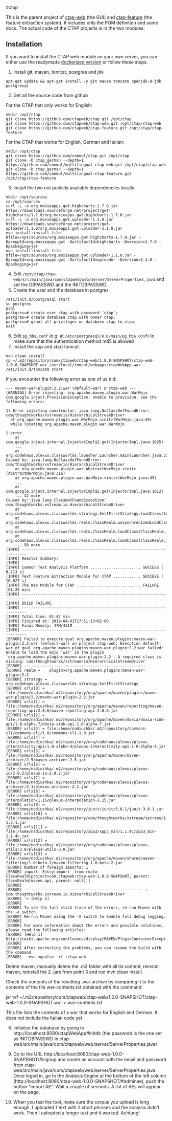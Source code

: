 #ctap

This is the parent project of [ctap-web](https://github.com/commul/multilingual-ctap-web) (the GUI) and [ctap-feature](https://github.com/commul/multilingual-ctap-feature) (the feature extraction system). It includes only the POM definition and some docs. The actual code of the CTAP projects is in the two modules. 

## Installation

If you want to install the CTAP web module on your own server, you can either use the readymade [dockerized version](https://gitlab.inf.unibz.it/commul/docker/ctap) or follow these steps.

1. Install git, maven, tomcat, postgres and jdk
```
apt-get update && apt-get install -y git maven tomcat8 openjdk-8-jdk postgresql
```
2. Get all the source code from github

For the CTAP that only works for English:

```
mkdir /opt/ctap
git clone https://github.com/ctapweb/ctap.git /opt/ctap
git clone https://github.com/ctapweb/ctap-web.git /opt/ctap/ctap-web
git clone https://github.com/ctapweb/ctap-feature.git /opt/ctap/ctap-feature
```

For the CTAP that works for English, German and Italian:
```
mkdir /opt/ctap
git clone https://github.com/commul/ctap.git /opt/ctap
git clone -b ctap_german --depth=1 https://github.com/commul/multilingual-ctap-web.git /opt/ctap/ctap-web
git clone -b ctap_german --depth=1 https://github.com/commul/multilingual-ctap-feature.git /opt/ctap/ctap-feature
```

3. Install the two not publicly available dependencies locally
```
mkdir /opt/sources
cd /opt/sources
curl -L -o org.moxieapps.gwt.highcharts-1.7.0.jar https://downloads.sourceforge.net/project/gwt-highcharts/1.7.0/org.moxieapps.gwt.highcharts-1.7.0.jar
curl -L -o org.moxieapps.gwt.uploader-1.1.0.jar https://downloads.sourceforge.net/project/gwt-uploader/1.1.0/org.moxieapps.gwt.uploader-1.1.0.jar
mvn install:install-file -Dfile=/opt/sources/org.moxieapps.gwt.highcharts-1.7.0.jar -DgroupId=org.moxieapps.gwt -DartifactId=highcharts -Dversion=1.7.0 -Dpackaging=jar
mvn install:install-file -Dfile=/opt/sources/org.moxieapps.gwt.uploader-1.1.0.jar -DgroupId=org.moxieapps.gwt -DartifactId=uploader -Dversion=1.1.0 -Dpackaging=jar
```
4. Edit  `/opt/ctap/ctap-web/src/main/java/com/ctapweb/web/server/ServerProperties.java` and set the DBPASSWD and the INITDBPASSWD.
5. Create the user and the database in postgres
```
/etc/init.d/postgresql start
su postgres
psql
postgres=# create user ctap with password 'ctap';
postgres=# create database ctap with owner ctap;
postgres=# grant all privileges on database ctap to ctap;
exit
```
6. Edit `pg_hba.conf` (e.g. at `/etc/postgresql/9.6/main/pg_hba.conf`) to make sure that the authentication method md5 is allowed
7. Install the app and start tomcat
```
mvn clean install
cp ~/.m2/repository/com/ctapweb/ctap-web/1.0.0-SNAPSHOT/ctap-web-1.0.0-SNAPSHOT.war /usr/local/tomcat/webapps/ctapWebApp.war
/etc/init.d/tomcat8 start
```
If you encounter the following error as one of us did:
```
--- maven-war-plugin:2.2:war (default-war) @ ctap-web ---
[WARNING] Error injecting: org.apache.maven.plugin.war.WarMojo
com.google.inject.ProvisionException: Unable to provision, see the following errors:

1) Error injecting constructor, java.lang.NoClassDefFoundError: com/thoughtworks/xstream/io/HierarchicalStreamDriver
  at org.apache.maven.plugin.war.WarMojo.<init>(WarMojo.java:49)
  while locating org.apache.maven.plugin.war.WarMojo

1 error
    at com.google.inject.internal.InjectorImpl$2.get(InjectorImpl.java:1025)
    ...
    at org.codehaus.plexus.classworlds.launcher.Launcher.main(Launcher.java:356)
Caused by: java.lang.NoClassDefFoundError: com/thoughtworks/xstream/io/HierarchicalStreamDriver
    at org.apache.maven.plugin.war.AbstractWarMojo.<init>(AbstractWarMojo.java:316)
    at org.apache.maven.plugin.war.WarMojo.<init>(WarMojo.java:49)
 	...
    at com.google.inject.internal.InjectorImpl$2.get(InjectorImpl.java:1012)
    ... 42 more
Caused by: java.lang.ClassNotFoundException: com.thoughtworks.xstream.io.HierarchicalStreamDriver
    at org.codehaus.plexus.classworlds.strategy.SelfFirstStrategy.loadClass(SelfFirstStrategy.java:50)
    at org.codehaus.plexus.classworlds.realm.ClassRealm.unsynchronizedLoadClass(ClassRealm.java:271)
    at org.codehaus.plexus.classworlds.realm.ClassRealm.loadClass(ClassRealm.java:247)
    at org.codehaus.plexus.classworlds.realm.ClassRealm.loadClass(ClassRealm.java:239)
    ... 58 more
[INFO] ------------------------------------------------------------------------
[INFO] Reactor Summary:
[INFO]
[INFO] Common Text Analysis Platform ...................... SUCCESS [  0.213 s]
[INFO] Text Feature Extraction Module for CTAP ............ SUCCESS [ 16.827 s]
[INFO] The Web Module for CTAP ............................ FAILURE [01:29 min]
[INFO] ------------------------------------------------------------------------
[INFO] BUILD FAILURE
[INFO] ------------------------------------------------------------------------
[INFO] Total time: 01:47 min
[INFO] Finished at: 2019-04-01T17:51:13+02:00
[INFO] Final Memory: 47M/431M
[INFO] ------------------------------------------------------------------------
[ERROR] Failed to execute goal org.apache.maven.plugins:maven-war-plugin:2.2:war (default-war) on project ctap-web: Execution default-war of goal org.apache.maven.plugins:maven-war-plugin:2.2:war failed: Unable to load the mojo 'war' in the plugin 'org.apache.maven.plugins:maven-war-plugin:2.2'. A required class is missing: com/thoughtworks/xstream/io/HierarchicalStreamDriver
[ERROR] -----------------------------------------------------
[ERROR] realm =    plugin>org.apache.maven.plugins:maven-war-plugin:2.2
[ERROR] strategy = org.codehaus.plexus.classworlds.strategy.SelfFirstStrategy
[ERROR] urls[0] = file:/home/nadiushka/.m2/repository/org/apache/maven/plugins/maven-war-plugin/2.2/maven-war-plugin-2.2.jar
[ERROR] urls[1] = file:/home/nadiushka/.m2/repository/org/apache/maven/reporting/maven-reporting-api/2.0.6/maven-reporting-api-2.0.6.jar
[ERROR] urls[2] = file:/home/nadiushka/.m2/repository/org/apache/maven/doxia/doxia-sink-api/1.0-alpha-7/doxia-sink-api-1.0-alpha-7.jar
[ERROR] urls[3] = file:/home/nadiushka/.m2/repository/commons-cli/commons-cli/1.0/commons-cli-1.0.jar
[ERROR] urls[4] = file:/home/nadiushka/.m2/repository/org/codehaus/plexus/plexus-interactivity-api/1.0-alpha-4/plexus-interactivity-api-1.0-alpha-4.jar
[ERROR] urls[5] = file:/home/nadiushka/.m2/repository/org/apache/maven/maven-archiver/2.5/maven-archiver-2.5.jar
[ERROR] urls[6] = file:/home/nadiushka/.m2/repository/org/codehaus/plexus/plexus-io/2.0.2/plexus-io-2.0.2.jar
[ERROR] urls[7] = file:/home/nadiushka/.m2/repository/org/codehaus/plexus/plexus-archiver/2.1/plexus-archiver-2.1.jar
[ERROR] urls[8] = file:/home/nadiushka/.m2/repository/org/codehaus/plexus/plexus-interpolation/1.15/plexus-interpolation-1.15.jar
[ERROR] urls[9] = file:/home/nadiushka/.m2/repository/junit/junit/3.8.1/junit-3.8.1.jar
[ERROR] urls[10] = file:/home/nadiushka/.m2/repository/com/thoughtworks/xstream/xstream/1.3.1/xstream-1.3.1.jar
[ERROR] urls[11] = file:/home/nadiushka/.m2/repository/xpp3/xpp3_min/1.1.4c/xpp3_min-1.1.4c.jar
[ERROR] urls[12] = file:/home/nadiushka/.m2/repository/org/codehaus/plexus/plexus-utils/3.0/plexus-utils-3.0.jar
[ERROR] urls[13] = file:/home/nadiushka/.m2/repository/org/apache/maven/shared/maven-filtering/1.0-beta-2/maven-filtering-1.0-beta-2.jar
[ERROR] Number of foreign imports: 1
[ERROR] import: Entry[import  from realm ClassRealm[project>com.ctapweb:ctap-web:1.0.0-SNAPSHOT, parent: ClassRealm[maven.api, parent: null]]]
[ERROR]
[ERROR] -----------------------------------------------------: com.thoughtworks.xstream.io.HierarchicalStreamDriver
[ERROR] -> [Help 1]
[ERROR]
[ERROR] To see the full stack trace of the errors, re-run Maven with the -e switch.
[ERROR] Re-run Maven using the -X switch to enable full debug logging.
[ERROR]
[ERROR] For more information about the errors and possible solutions, please read the following articles:
[ERROR] [Help 1] http://cwiki.apache.org/confluence/display/MAVEN/PluginContainerException
[ERROR]
[ERROR] After correcting the problems, you can resume the build with the command
[ERROR]   mvn <goals> -rf :ctap-web
```
Delete maven, manually delete the .m2 folder with all its content, reinstall maven, reinstall the 2 .jars from point 3 and run mvn clean install.

Check the contents of the resulting .war archive by comparing it to the contents of the file war-contents.txt obtained with the command:

jar tvf ~/.m2/repository/com/ctapweb/ctap-web/1.0.0-SNAPSHOT/ctap-web-1.0.0-SNAPSHOT.war > war-contents.txt

This file lists the contents of a war that works for English and German. It does not include the Italian code yet.


8. Initialize the database by going to http://localhost:8080/ctapWebApp#initdb (the password is the one set as INITDBPASSWD in ctap-web/src/main/java/com/ctapweb/web/server/ServerProperties.java)

9.  Go to the URL http://localhost:8080/ctap-web-1.0.0-SNAPSHOT/#signup and create an account with the email and password from ctap-web/src/main/java/com/ctapweb/web/server/ServerProperties.java. Once loged in, go to the Analysis Engine at the bottom of the left column (http://localhost:8080/ctap-web-1.0.0-SNAPSHOT/#adminae), push the button "Import AE". Wait a couple of seconds. A list of AEs will appear on the page.

10. When you test the tool, make sure the corpus you upload is long enough. I uploaded 1 text with 2 short phrases and the analysis didn't work. Then I uploaded a longer text and it worked. Achtung!

